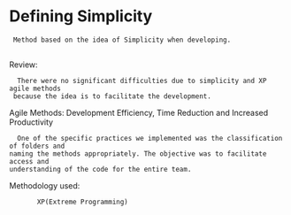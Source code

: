 # Defining Simplicity

     Method based on the idea of Simplicity when developing.

##



Review:

      There were no significant difficulties due to simplicity and XP agile methods 
     because the idea is to facilitate the development.
 


Agile Methods: Development Efficiency, Time Reduction and Increased Productivity

    
      One of the specific practices we implemented was the classification of folders and 
    naming the methods appropriately. The objective was to facilitate access and
    understanding of the code for the entire team.
    
Methodology used: 
 
           XP(Extreme Programming)
